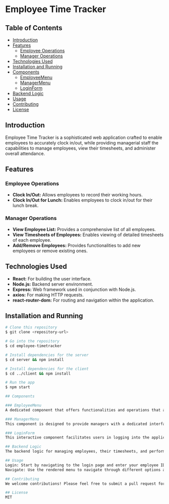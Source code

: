# Employee Time Tracker

## Table of Contents
- [Introduction](#introduction)
- [Features](#features)
  - [Employee Operations](#employee-operations)
  - [Manager Operations](#manager-operations)
- [Technologies Used](#technologies-used)
- [Installation and Running](#installation-and-running)
- [Components](#components)
  - [EmployeeMenu](#employeemenu)
  - [ManagerMenu](#managermenu)
  - [LoginForm](#loginform)
- [Backend Logic](#backend-logic)
- [Usage](#usage)
- [Contributing](#contributing)
- [License](#license)

## Introduction
Employee Time Tracker is a sophisticated web application crafted to enable employees to accurately clock in/out, while providing managerial staff the capabilities to manage employees, view their timesheets, and administer overall attendance.

## Features

### Employee Operations
- **Clock In/Out:** Allows employees to record their working hours.
- **Clock In/Out for Lunch:** Enables employees to clock in/out for their lunch break.

### Manager Operations
- **View Employee List:** Provides a comprehensive list of all employees.
- **View Timesheets of Employees:** Enables viewing of detailed timesheets of each employee.
- **Add/Remove Employees:** Provides functionalities to add new employees or remove existing ones.

## Technologies Used
- **React:** For building the user interface.
- **Node.js:** Backend server environment.
- **Express:** Web framework used in conjunction with Node.js.
- **axios:** For making HTTP requests.
- **react-router-dom:** For routing and navigation within the application.

## Installation and Running
```sh
# Clone this repository
$ git clone <repository-url>

# Go into the repository
$ cd employee-timetracker

# Install dependencies for the server
$ cd server && npm install

# Install dependencies for the client
$ cd ../client && npm install

# Run the app
$ npm start

## Components

### EmployeeMenu
A dedicated component that offers functionalities and operations that an employee can perform, such as clocking in/out and managing lunch breaks.

### ManagerMenu
This component is designed to provide managers with a dedicated interface, allowing them to perform various administrative operations such as viewing employee lists and timesheets.

### LoginForm
This interactive component facilitates users in logging into the application by entering their employee ID and selecting their role.

## Backend Logic
The backend logic for managing employees, their timesheets, and performing various operations is handled by the EmployeeTimeTracker class in the server directory. This class contains methods to manage employees, their clock-in/out times, and timesheets.

## Usage
Login: Start by navigating to the login page and enter your employee ID. Select your role and proceed.
Navigate: Use the rendered menu to navigate through different options and perform various operations available to your role.

## Contributing
We welcome contributions! Please feel free to submit a pull request for minor improvements or bug fixes. For major changes or new features, open an issue first to discuss the proposed change.

## License
MIT
